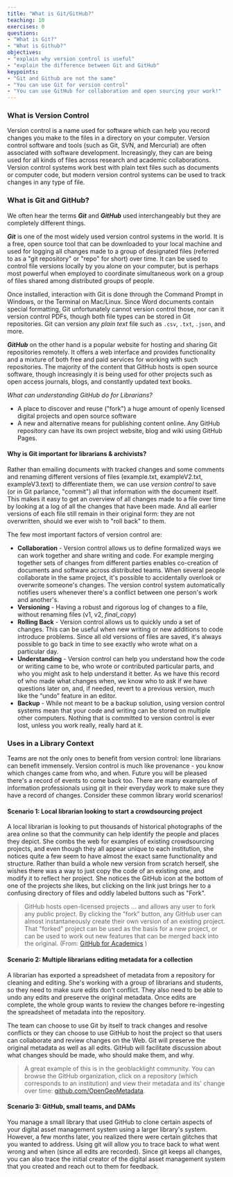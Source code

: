 ```yaml
---
title: "What is Git/GitHub?"
teaching: 10
exercises: 0
questions:
- "What is Git?"
- "What is Github?"
objectives:
- "explain why version control is useful"
- "explain the difference between Git and GitHub"
keypoints:
- "Git and Github are not the same"
- "You can use Git for version control"
- "You can use GitHub for collaboration and open sourcing your work!"
---
```


### What is Version Control

Version control is a name used for software which can help you record changes you make to the files in a directory on your computer. Version control software and tools (such as Git, SVN, and Mercurial) are often associated with software development. Increasingly, they can are being used for all kinds of files across research and academic collaborations. Version control systems work best with plain text files such as documents or computer code, but modern version control systems can be used to track changes in any type of file.

### What is Git and GitHub?

We often hear the terms **_Git_** and **_GitHub_** used interchangeably but they are completely different things.

**_Git_** is one of the most widely used version control systems in the world. It is a free, open source tool that can be downloaded to your local machine and used for logging all changes made to a group of designated files (referred to as a "git repository" or "repo" for short) over time. It can be used to control file versions locally by you alone on your computer, but is perhaps most powerful when employed to coordinate simultaneous work on a group of files shared among distributed groups of people.

Once installed, interaction with Git is done through the Command Prompt in Windows, or the Terminal on Mac/Linux. Since Word documents contain special formatting, Git unfortunately cannot version control those, nor can it version control PDFs, though both file types can be stored in Git repositories. Git can version any *plain text* file such as `.csv`, `.txt`, `.json`, and more. 

**_GitHub_** on the other hand is a popular website for hosting and sharing Git repositories remotely. It offers a web interface and provides functionality and a mixture of both free and paid services for working with such repositories. The majority of the content that GitHub hosts is open source software, though increasingly it is being used for other projects such as open access journals, blogs, and constantly updated text books. 

*What can understanding GitHub do for Librarians?*

* A place to discover and reuse ("fork") a huge amount of openly licensed digital projects and open source software
* A new and alternative means for publishing content online. Any GitHub repository can have its own project website, blog and wiki using GitHub Pages.

#### Why is Git important for librarians & archivists?
Rather than emailing documents with tracked changes and some comments and renaming different versions of files (example.txt, exampleV2.txt, exampleV3.text) to differentiate them, we can use *version control* to save (or in Git parlance, "commit") all that information with the document itself. This makes it easy to get an overview of all changes made to a file over time by looking at a log of all the changes that have been made. And all earlier versions of each file still remain in their original form: they are not overwritten, should we ever wish to "roll back" to them.

The few most important factors of version control are:

* **Collaboration** - Version control allows us to define formalized ways we can work together and share writing and code. For example merging together sets of changes from different parties enables co-creation of documents and software across distributed teams. When several people collaborate in the same project, it's possible to accidentally overlook or overwrite someone's changes. The version control system automatically notifies users whenever there's a conflict between one person's work and another's.
* **Versioning** - Having a robust and rigorous log of changes to a file, without renaming files (v1, v2, _final_copy_)
* **Rolling Back** - Version control allows us to quickly undo a set of changes. This can be useful when new writing or new additions to code introduce problems. Since all old versions of files are saved, it's always possible to go back in time to see exactly who wrote what on a particular day.
* **Understanding** - Version control can help you understand how the code or writing came to be, who wrote or contributed particular parts, and who you might ask to help understand it better. As we have this record of who made what changes when, we know who to ask if we have questions later on, and, if needed, revert to a previous version, much like the “undo” feature in an editor.
* **Backup** - While not meant to be a backup solution, using version control systems mean that your code and writing can be stored on multiple other computers. Nothing that is committed to version control is ever lost, unless you work really, really hard at it.

### Uses in a Library Context

Teams are not the only ones to benefit from version control: lone librarians can benefit immensely. Version control is much like provenance - you know which changes came from who, and when. Future you will be pleased there's a record of events to come back too. There are many examples of information professionals using git in their everyday work to make sure they have a record of changes. Consider these common library world scenarios!

#### Scenario 1: Local librarian looking to start a crowdsourcing project

A local librarian is looking to put thousands of historical photographs of the area online so that the community can help identify the people and places they depict. She combs the web for examples of existing crowdsourcing projects, and even though they all appear unique to each institution, she notices quite a few seem to have almost the exact same functionality and structure. Rather than build a whole new version from scratch herself, she wishes there was a way to just copy the code of an existing one, and modify it to reflect her project. She notices the GitHub icon at the bottom of one of the projects she likes, but clicking on the link just brings her to a confusing directory of files and oddly labeled buttons such as "Fork".  

> GitHub hosts open-licensed projects ... and allows any user to fork any public project. By clicking the "fork" button, any GitHub user can almost instantaneously create their own version of an existing project. That "forked" project can be used as the basis for a new project, or can be used to work out new features that can be merged back into the original. (From: [GitHub for Academics](http://www.digitalpedagogylab.com/hybridped/push-pull-fork-github-for-academics/) )

#### Scenario 2: Multiple librarians editing metadata for a collection

A librarian has exported a spreadsheet of metadata from a repository for cleaning and editing. She's working with a group of librarians and students, so they need to make sure edits don't conflict. They also need to be able to undo any edits and preserve the original metadata. Once edits are complete, the whole group wants to review the changes before re-ingesting the spreadsheet of metadata into the repository.

The team can choose to use Git by itself to track changes and resolve conflicts or they can choose to use GitHub to host the project so that users can collaborate and review changes on the Web. Git will preserve the original metadata as well as all edits. GitHub will facilitate discussion about what changes should be made, who should make them, and why.

> A great example of this is in the geoblacklight community. You can browse the GitHub organization, click on a repository (which corresponds to an institution) and view their metadata and its' change over time: [github.com/OpenGeoMetadata](https://github.com/OpenGeoMetadata).

#### Scenario 3: GitHub, small teams, and DAMs
You manage a small library that used GitHub to clone certain aspects of your digital asset management system using a larger library's system. However, a few months later, you realized there were certain glitches that you wanted to address. Using git will allow you to trace back to what went wrong and when (since all edits are recorded). Since git keeps all changes, you can also trace the initial creator of the digital asset management system that you created and reach out to them for feedback.